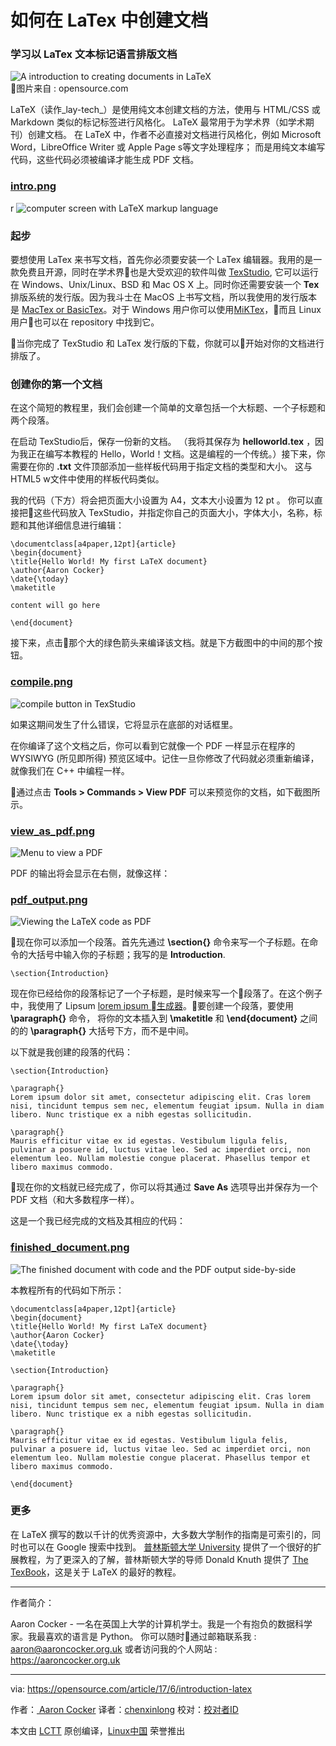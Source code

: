 如何在 LaTex 中创建文档
============================================================

### 学习以 LaTex 文本标记语言排版文档

![A introduction to creating documents in LaTeX](https://opensource.com/sites/default/files/styles/image-full-size/public/images/life/idea_innovation_kid_education.png?itok=jpetC9wJ "A introduction to creating documents in LaTeX")  
图片来自 : opensource.com

LaTeX（读作_lay-tech_）是使用纯文本创建文档的方法，使用与 HTML/CSS 或 Markdown 类似的标记标签进行风格化。 LaTeX 最常用于为学术界（如学术期刊）创建文档。 在 LaTeX 中，作者不必直接对文档进行风格化，例如 Microsoft Word，LibreOffice Writer 或 Apple Page s等文字处理程序； 而是用纯文本编写代码，这些代码必须被编译才能生成 PDF 文档。

### [intro.png][1]
r
![computer screen with LaTeX markup language](https://opensource.com/sites/default/files/u128651/intro.png "computer screen with LaTeX markup language")

### 起步

要想使用 LaTex 来书写文档，首先你必须要安装一个 LaTex 编辑器。我用的是一款免费且开源，同时在学术界也是大受欢迎的软件叫做 [TexStudio][8], 它可以运行在 Windows、Unix/Linux、BSD 和 Mac OS X 上。同时你还需要安装一个 **Tex** 排版系统的发行版。因为我斗士在 MacOS 上书写文档，所以我使用的发行版本是 [MacTex or BasicTex][9]。对于 Windows 用户你可以使用[MiKTex][10]，而且 Linux 用户也可以在 repository 中找到它。

当你完成了 TexStudio 和 LaTex 发行版的下载，你就可以开始对你的文档进行排版了。

### 创建你的第一个文档 

在这个简短的教程里，我们会创建一个简单的文章包括一个大标题、一个子标题和两个段落。

在启动 TexStudio后，保存一份新的文档。 （我将其保存为 **helloworld.tex** ，因为我正在编写本教程的 Hello，World！文档。这是编程的一个传统。）接下来，你需要在你的 **.txt** 文件顶部添加一些样板代码用于指定文档的类型和大小。 这与 HTML5 w文件中使用的样板代码类似。

我的代码（下方）将会把页面大小设置为 A4，文本大小设置为 12 pt 。 你可以直接把这些代码放入 TexStudio，并指定你自己的页面大小，字体大小，名称，标题和其他详细信息进行编辑：

```
\documentclass[a4paper,12pt]{article}
\begin{document}
\title{Hello World! My first LaTeX document}
\author{Aaron Cocker}
\date{\today}
\maketitle

content will go here 

\end{document}
```

接下来，点击那个大的绿色箭头来编译该文档。就是下方截图中的中间的那个按钮。

### [compile.png][2]

![compile button in TexStudio](https://opensource.com/sites/default/files/u128651/compile.png "compile button in TexStudio")

如果这期间发生了什么错误，它将显示在底部的对话框里。

在你编译了这个文档之后，你可以看到它就像一个 PDF 一样显示在程序的 WYSIWYG (所见即所得) 预览区域中。记住一旦你修改了代码就必须重新编译，就像我们在 C++ 中编程一样。

通过点击 **Tools > Commands > View PDF** 可以来预览你的文档，如下截图所示。

### [view_as_pdf.png][3]

![Menu to view a PDF](https://opensource.com/sites/default/files/u128651/view_as_pdf.png "Menu to view a PDF")

PDF 的输出将会显示在右侧，就像这样：

### [pdf_output.png][4]

![Viewing the LaTeX code as PDF](https://opensource.com/sites/default/files/u128651/pdf_output.png "Viewing the LaTeX code as PDF")

现在你可以添加一个段落。首先先通过 **\section{}** 命令来写一个子标题。在命令的大括号中输入你的子标题；我写的是 **Introduction**.

```
\section{Introduction}
```

现在你已经给你的段落标记了一个子标题，是时候来写一个段落了。在这个例子中，我使用了 Lipsum [lorem ipsum 生成器][11]。要创建一个段落，要使用 **\paragraph{}** 命令， 将你的文本插入到 **\maketitle** 和 **\end{document}** 之间的的 **\paragraph{}** 大括号下方，而不是中间。

以下就是我创建的段落的代码：

```
\section{Introduction}

\paragraph{}
Lorem ipsum dolor sit amet, consectetur adipiscing elit. Cras lorem nisi, tincidunt tempus sem nec, elementum feugiat ipsum. Nulla in diam libero. Nunc tristique ex a nibh egestas sollicitudin. 

\paragraph{}
Mauris efficitur vitae ex id egestas. Vestibulum ligula felis, pulvinar a posuere id, luctus vitae leo. Sed ac imperdiet orci, non elementum leo. Nullam molestie congue placerat. Phasellus tempor et libero maximus commodo.
```

现在你的文档就已经完成了，你可以将其通过 **Save As** 选项导出并保存为一个 PDF 文档（和大多数程序一样）。

这是一个我已经完成的文档及其相应的代码：

### [finished_document.png][5]

![The finished document with code and the PDF output side-by-side](https://opensource.com/sites/default/files/u128651/finished_document.png "The finished document with code and the PDF output side-by-side")

本教程所有的代码如下所示：

```
\documentclass[a4paper,12pt]{article}
\begin{document}
\title{Hello World! My first LaTeX document}
\author{Aaron Cocker}
\date{\today}
\maketitle

\section{Introduction}

\paragraph{}
Lorem ipsum dolor sit amet, consectetur adipiscing elit. Cras lorem nisi, tincidunt tempus sem nec, elementum feugiat ipsum. Nulla in diam libero. Nunc tristique ex a nibh egestas sollicitudin. 

\paragraph{}
Mauris efficitur vitae ex id egestas. Vestibulum ligula felis, pulvinar a posuere id, luctus vitae leo. Sed ac imperdiet orci, non elementum leo. Nullam molestie congue placerat. Phasellus tempor et libero maximus commodo.

\end{document}
```

### 更多

在 LaTeX 撰写的数以千计的优秀资源中，大多数大学制作的指南是可索引的，同时也可以在 Google 搜索中找到。 [普林斯顿大学 University][12] 提供了一个很好的扩展教程，为了更深入的了解，普林斯顿大学的导师 Donald Knuth 提供了 [The TexBook][13]，这是关于 LaTeX 的最好的教程。

--------------------------------------------------------------------------------

作者简介：

Aaron Cocker - 一名在英国上大学的计算机学士。我是一个有抱负的数据科学家。我最喜欢的语言是 Python。 你可以随时通过邮箱联系我 : aaron@aaroncocker.org.uk 或者访问我的个人网站 : https://aaroncocker.org.uk


---------------

via: https://opensource.com/article/17/6/introduction-latex

作者：[ Aaron Cocker][a]
译者：[chenxinlong](https://github.com/chenxinlong)
校对：[校对者ID](https://github.com/校对者ID)

本文由 [LCTT](https://github.com/LCTT/TranslateProject) 原创编译，[Linux中国](https://linux.cn/) 荣誉推出

[a]:https://opensource.com/users/aaroncocker
[1]:https://opensource.com/file/356521
[2]:https://opensource.com/file/356526
[3]:https://opensource.com/file/356541
[4]:https://opensource.com/file/356536
[5]:https://opensource.com/file/356531
[6]:https://opensource.com/article/17/6/introduction-latex?rate=n5CmhY55ZhQRMjd6n5-f2p9f7iGg0nAWh_Bi6jqMMyc
[7]:https://opensource.com/user/123226/feed
[8]:http://www.texstudio.org/
[9]:https://www.tug.org/mactex/morepackages.html
[10]:https://miktex.org/download
[11]:http://www.lipsum.com/feed/html
[12]:https://www.cs.princeton.edu/courses/archive/spr10/cos433/Latex/latex-guide.pdf
[13]:http://www.ctex.org/documents/shredder/src/texbook.pdf
[14]:https://opensource.com/users/aaroncocker
[15]:https://opensource.com/article/17/6/introduction-latex#comments
